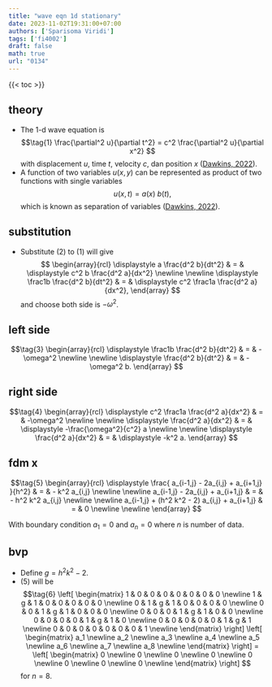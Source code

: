 ```yaml
---
title: "wave eqn 1d stationary"
date: 2023-11-02T19:31:00+07:00
authors: ['Sparisoma Viridi']
tags: ['fi4002']
draft: false
math: true
url: "0134"
---
```

{{< toc >}}


## theory
+ The 1-d wave equation is
  $$\tag{1}
  \frac{\partial^2 u}{\partial t^2} = c^2 \frac{\partial^2 u}{\partial x^2}
  $$
  with displacement $u$, time $t$, velocity $c$, dan position $x$ ([Dawkins, 2022](https://tutorial.math.lamar.edu/classes/de/TheWaveEquation.aspx)).
+  A function of two variables $u(x, y)$ can be represented
as product of two functions with single variables
  $$\tag{2}
  u(x, t) = a(x) \ b(t),
  $$
  which is known as separation of variables ([Dawkins, 2022](https://tutorial.math.lamar.edu/classes/de/SeparationofVariables.aspx)).


## substitution
+ Substitute (2) to (1) will give
  $$
  \begin{array}{rcl}
  \displaystyle a \frac{d^2 b}{dt^2} & = & \displaystyle c^2 b \frac{d^2 a}{dx^2} \newline \newline
  \displaystyle \frac1b \frac{d^2 b}{dt^2} & = & \displaystyle c^2 \frac1a \frac{d^2 a}{dx^2},
  \end{array}
  $$
  and choose both side is $-\omega^2$.


## left side
$$\tag{3}
\begin{array}{rcl}
\displaystyle \frac1b \frac{d^2 b}{dt^2} & = & -\omega^2 \newline \newline
\displaystyle \frac{d^2 b}{dt^2} & = & -\omega^2 b.
\end{array}
$$


## right side
$$\tag{4}
\begin{array}{rcl}
\displaystyle c^2 \frac1a \frac{d^2 a}{dx^2} & = & -\omega^2 \newline \newline
\displaystyle \frac{d^2 a}{dx^2} & = & \displaystyle -\frac{\omega^2}{c^2} a \newline \newline
\displaystyle \frac{d^2 a}{dx^2} & = & \displaystyle -k^2 a.
\end{array}
$$


## fdm x
$$\tag{5}
\begin{array}{rcl}
\displaystyle \frac{ a_{i-1,j} - 2a_{i,j} + a_{i+1,j} }{h^2} & = & - k^2 a_{i,j} \newline \newline
a_{i-1,j} - 2a_{i,j} + a_{i+1,j} & = & - h^2 k^2 a_{i,j} \newline \newline
a_{i-1,j} + (h^2 k^2 - 2) a_{i,j} + a_{i+1,j} & = & 0 \newline \newline
\end{array}
$$

With boundary condition $a_1 = 0$ and $a_n = 0$ where $n$ is number of data.


## bvp
+ Define $g = h^2 k^2 - 2$.
+ (5) will be
$$\tag{6}
\left[
\begin{matrix}
1 & 0 & 0 & 0 & 0 & 0 & 0 & 0 \newline
1 & g & 1 & 0 & 0 & 0 & 0 & 0 \newline
0 & 1 & g & 1 & 0 & 0 & 0 & 0 \newline
0 & 0 & 1 & g & 1 & 0 & 0 & 0 \newline
0 & 0 & 0 & 1 & g & 1 & 0 & 0 \newline
0 & 0 & 0 & 0 & 1 & g & 1 & 0 \newline
0 & 0 & 0 & 0 & 0 & 1 & g & 1 \newline
0 & 0 & 0 & 0 & 0 & 0 & 0 & 1 \newline
\end{matrix}
\right]
\left[
\begin{matrix}
a_1 \newline
a_2 \newline
a_3 \newline
a_4 \newline
a_5 \newline
a_6 \newline
a_7 \newline
a_8 \newline
\end{matrix}
\right]
=
\left[
\begin{matrix}
0 \newline
0 \newline
0 \newline
0 \newline
0 \newline
0 \newline
0 \newline
0 \newline
\end{matrix}
\right]
$$
  for $n = 8$.